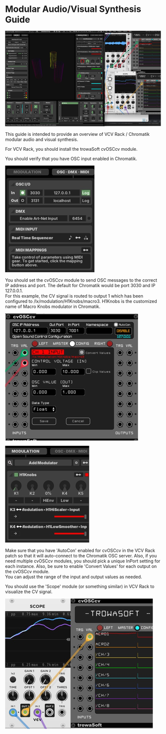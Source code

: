 Modular Audio/Visual Synthesis Guide
====================================


![Interlace](/assets/modular.jpg)

This guide is intended to provide an overview of VCV Rack / Chromatik modular audio and visual synthesis. 

For VCV Rack, you should install the trowaSoft cvOSCcv module.

You should verify that you have OSC input enabled in Chromatik.

![OSC](/assets/chromatik_osc_on.jpg)


You should set the cvOSCcv module to send OSC messages to the correct IP address and port.  The default for Chromatik would be port 3030 and IP 127.0.0.1.  
For this example, the CV signal is routed to output 1 which has been configured to /lx/modulation/H1Knobs/macro3.  H1Knobs is the customized name of
Macro Knobs modulator in Chromatik.

![cvOSCcv](/assets/cvOSCcv_config.jpg)

![macro knobs](/assets/chromatik_macro_knobs.jpg)

Make sure that you have 'AutoCon' enabled for cvOSCcv in the VCV Rack patch so
that it will auto-connect to the Chromatik OSC server.  Also, if you need multiple
cvOSCcv modules, you should pick a unique InPort setting for each instance.
Also, be sure to enable 'Convert Values' for each output on the cvOSCcv module.  
You can adjust the range of the input and output values as needed.

You should use the 'Scope' module (or something similar) in VCV Rack to visualize the CV signal.

![vcv scope](/assets/vcvrack_scope.jpg)
